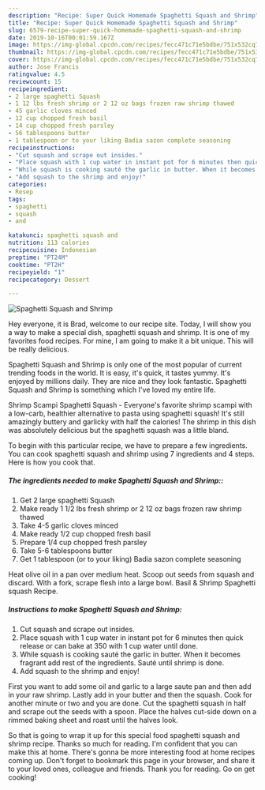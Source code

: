 ```yaml
---
description: "Recipe: Super Quick Homemade Spaghetti Squash and Shrimp"
title: "Recipe: Super Quick Homemade Spaghetti Squash and Shrimp"
slug: 6579-recipe-super-quick-homemade-spaghetti-squash-and-shrimp
date: 2019-10-16T00:01:59.167Z
image: https://img-global.cpcdn.com/recipes/fecc471c71e5bdbe/751x532cq70/spaghetti-squash-and-shrimp-recipe-main-photo.jpg
thumbnail: https://img-global.cpcdn.com/recipes/fecc471c71e5bdbe/751x532cq70/spaghetti-squash-and-shrimp-recipe-main-photo.jpg
cover: https://img-global.cpcdn.com/recipes/fecc471c71e5bdbe/751x532cq70/spaghetti-squash-and-shrimp-recipe-main-photo.jpg
author: Jose Francis
ratingvalue: 4.5
reviewcount: 15
recipeingredient:
- 2 large spaghetti Squash
- 1 12 lbs fresh shrimp or 2 12 oz bags frozen raw shrimp thawed
- 45 garlic cloves minced
- 12 cup chopped fresh basil
- 14 cup chopped fresh parsley
- 56 tablespoons butter
- 1 tablespoon or to your liking Badia sazon complete seasoning
recipeinstructions:
- "Cut squash and scrape out insides."
- "Place squash with 1 cup water in instant pot for 6 minutes then quick release or can bake at 350 with 1 cup water until done."
- "While squash is cooking sauté the garlic in butter. When it becomes fragrant add rest of the ingredients. Sauté until shrimp is done."
- "Add squash to the shrimp and enjoy!"
categories:
- Resep
tags:
- spaghetti
- squash
- and

katakunci: spaghetti squash and
nutrition: 113 calories
recipecuisine: Indonesian
preptime: "PT24M"
cooktime: "PT2H"
recipeyield: "1"
recipecategory: Dessert

---
```



![Spaghetti Squash and Shrimp](https://img-global.cpcdn.com/recipes/fecc471c71e5bdbe/751x532cq70/spaghetti-squash-and-shrimp-recipe-main-photo.jpg)

Hey everyone, it is Brad, welcome to our recipe site. Today, I will show you a way to make a special dish, spaghetti squash and shrimp. It is one of my favorites food recipes. For mine, I am going to make it a bit unique. This will be really delicious.

Spaghetti Squash and Shrimp is only one of the most popular of current trending foods in the world. It is easy, it's quick, it tastes yummy. It's enjoyed by millions daily. They are nice and they look fantastic. Spaghetti Squash and Shrimp is something which I've loved my entire life.

Shrimp Scampi Spaghetti Squash - Everyone&#39;s favorite shrimp scampi with a low-carb, healthier alternative to pasta using spaghetti squash! It&#39;s still amazingly buttery and garlicky with half the calories! The shrimp in this dish was absolutely delicious but the spaghetti squash was a little bland.


To begin with this particular recipe, we have to prepare a few ingredients. You can cook spaghetti squash and shrimp using 7 ingredients and 4 steps. Here is how you cook that.

##### The ingredients needed to make Spaghetti Squash and Shrimp::

1. Get 2 large spaghetti Squash
1. Make ready 1 1/2 lbs fresh shrimp or 2 12 oz bags frozen raw shrimp thawed
1. Take 4-5 garlic cloves minced
1. Make ready 1/2 cup chopped fresh basil
1. Prepare 1/4 cup chopped fresh parsley
1. Take 5-6 tablespoons butter
1. Get 1 tablespoon (or to your liking) Badia sazon complete seasoning


Heat olive oil in a pan over medium heat. Scoop out seeds from squash and discard. With a fork, scrape flesh into a large bowl. Basil &amp; Shrimp Spaghetti squash Recipe. 

##### Instructions to make Spaghetti Squash and Shrimp:

1. Cut squash and scrape out insides.
1. Place squash with 1 cup water in instant pot for 6 minutes then quick release or can bake at 350 with 1 cup water until done.
1. While squash is cooking sauté the garlic in butter. When it becomes fragrant add rest of the ingredients. Sauté until shrimp is done.
1. Add squash to the shrimp and enjoy!


First you want to add some oil and garlic to a large saute pan and then add in your raw shrimp. Lastly add in your butter and then the squash. Cook for another minute or two and you are done. Cut the spaghetti squash in half and scrape out the seeds with a spoon. Place the halves cut-side down on a rimmed baking sheet and roast until the halves look. 

So that is going to wrap it up for this special food spaghetti squash and shrimp recipe. Thanks so much for reading. I'm confident that you can make this at home. There's gonna be more interesting food at home recipes coming up. Don't forget to bookmark this page in your browser, and share it to your loved ones, colleague and friends. Thank you for reading. Go on get cooking!
